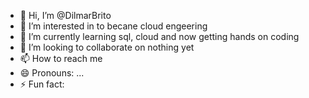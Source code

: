 - 👋 Hi, I’m @DilmarBrito
- 👀 I’m interested in to becane cloud engeering 
- 🌱 I’m currently learning sql, cloud and now getting hands on coding 
- 💞️ I’m looking to collaborate on nothing yet 
- 📫 How to reach me 
- 😄 Pronouns: ...
- ⚡ Fun fact: 

<!---
DilmarBrito/DilmarBrito is a ✨ special ✨ repository because its `README.md` (this file) appears on your GitHub profile.
You can click the Preview link to take a look at your changes.
--->
